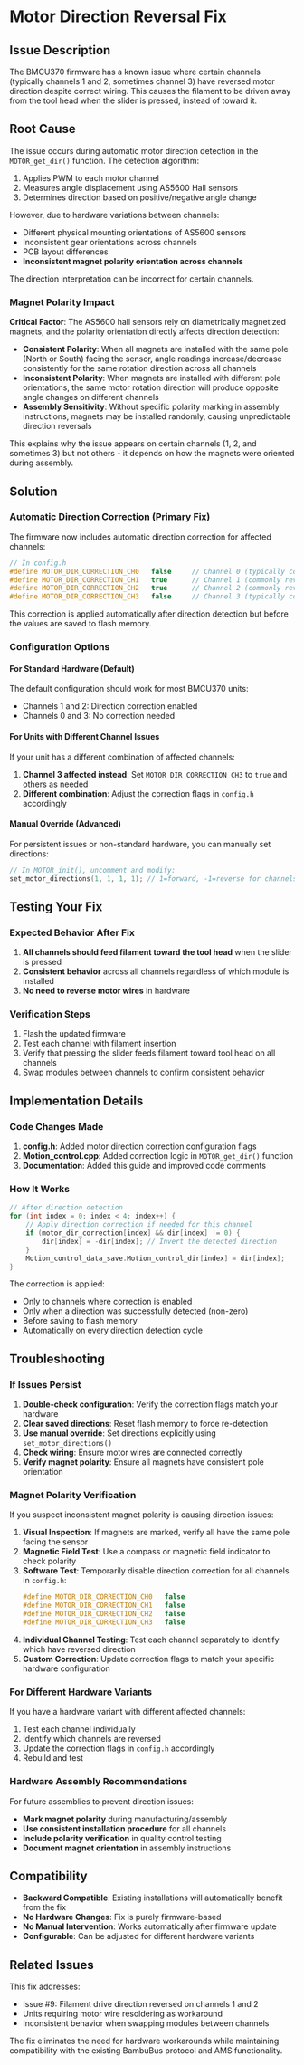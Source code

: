 # Motor Direction Reversal Fix

## Issue Description

The BMCU370 firmware has a known issue where certain channels (typically channels 1 and 2, sometimes channel 3) have reversed motor direction despite correct wiring. This causes the filament to be driven away from the tool head when the slider is pressed, instead of toward it.

## Root Cause

The issue occurs during automatic motor direction detection in the `MOTOR_get_dir()` function. The detection algorithm:

1. Applies PWM to each motor channel
2. Measures angle displacement using AS5600 Hall sensors
3. Determines direction based on positive/negative angle change

However, due to hardware variations between channels:
- Different physical mounting orientations of AS5600 sensors
- Inconsistent gear orientations across channels  
- PCB layout differences
- **Inconsistent magnet polarity orientation across channels**

The direction interpretation can be incorrect for certain channels.

### Magnet Polarity Impact

**Critical Factor**: The AS5600 hall sensors rely on diametrically magnetized magnets, and the polarity orientation directly affects direction detection:

- **Consistent Polarity**: When all magnets are installed with the same pole (North or South) facing the sensor, angle readings increase/decrease consistently for the same rotation direction across all channels
- **Inconsistent Polarity**: When magnets are installed with different pole orientations, the same motor rotation direction will produce opposite angle changes on different channels
- **Assembly Sensitivity**: Without specific polarity marking in assembly instructions, magnets may be installed randomly, causing unpredictable direction reversals

This explains why the issue appears on certain channels (1, 2, and sometimes 3) but not others - it depends on how the magnets were oriented during assembly.

## Solution

### Automatic Direction Correction (Primary Fix)

The firmware now includes automatic direction correction for affected channels:

```c
// In config.h
#define MOTOR_DIR_CORRECTION_CH0   false     // Channel 0 (typically correct)
#define MOTOR_DIR_CORRECTION_CH1   true      // Channel 1 (commonly reversed)
#define MOTOR_DIR_CORRECTION_CH2   true      // Channel 2 (commonly reversed)  
#define MOTOR_DIR_CORRECTION_CH3   false     // Channel 3 (typically correct)
```

This correction is applied automatically after direction detection but before the values are saved to flash memory.

### Configuration Options

#### For Standard Hardware (Default)
The default configuration should work for most BMCU370 units:
- Channels 1 and 2: Direction correction enabled
- Channels 0 and 3: No correction needed

#### For Units with Different Channel Issues
If your unit has a different combination of affected channels:

1. **Channel 3 affected instead**: Set `MOTOR_DIR_CORRECTION_CH3` to `true` and others as needed
2. **Different combination**: Adjust the correction flags in `config.h` accordingly

#### Manual Override (Advanced)
For persistent issues or non-standard hardware, you can manually set directions:

```c
// In MOTOR_init(), uncomment and modify:
set_motor_directions(1, 1, 1, 1); // 1=forward, -1=reverse for channels 0,1,2,3
```

## Testing Your Fix

### Expected Behavior After Fix
1. **All channels should feed filament toward the tool head** when the slider is pressed
2. **Consistent behavior** across all channels regardless of which module is installed
3. **No need to reverse motor wires** in hardware

### Verification Steps
1. Flash the updated firmware
2. Test each channel with filament insertion
3. Verify that pressing the slider feeds filament toward tool head on all channels
4. Swap modules between channels to confirm consistent behavior

## Implementation Details

### Code Changes Made

1. **config.h**: Added motor direction correction configuration flags
2. **Motion_control.cpp**: Added correction logic in `MOTOR_get_dir()` function
3. **Documentation**: Added this guide and improved code comments

### How It Works

```c
// After direction detection
for (int index = 0; index < 4; index++) {
    // Apply direction correction if needed for this channel
    if (motor_dir_correction[index] && dir[index] != 0) {
        dir[index] = -dir[index]; // Invert the detected direction
    }
    Motion_control_data_save.Motion_control_dir[index] = dir[index];
}
```

The correction is applied:
- Only to channels where correction is enabled
- Only when a direction was successfully detected (non-zero)
- Before saving to flash memory
- Automatically on every direction detection cycle

## Troubleshooting

### If Issues Persist
1. **Double-check configuration**: Verify the correction flags match your hardware
2. **Clear saved directions**: Reset flash memory to force re-detection
3. **Use manual override**: Set directions explicitly using `set_motor_directions()`
4. **Check wiring**: Ensure motor wires are connected correctly
5. **Verify magnet polarity**: Ensure all magnets have consistent pole orientation

### Magnet Polarity Verification
If you suspect inconsistent magnet polarity is causing direction issues:

1. **Visual Inspection**: If magnets are marked, verify all have the same pole facing the sensor
2. **Magnetic Field Test**: Use a compass or magnetic field indicator to check polarity
3. **Software Test**: Temporarily disable direction correction for all channels in `config.h`:
   ```c
   #define MOTOR_DIR_CORRECTION_CH0   false
   #define MOTOR_DIR_CORRECTION_CH1   false  
   #define MOTOR_DIR_CORRECTION_CH2   false
   #define MOTOR_DIR_CORRECTION_CH3   false
   ```
4. **Individual Channel Testing**: Test each channel separately to identify which have reversed direction
5. **Custom Correction**: Update correction flags to match your specific hardware configuration

### For Different Hardware Variants
If you have a hardware variant with different affected channels:
1. Test each channel individually
2. Identify which channels are reversed
3. Update the correction flags in `config.h` accordingly
4. Rebuild and test

### Hardware Assembly Recommendations
For future assemblies to prevent direction issues:
- **Mark magnet polarity** during manufacturing/assembly
- **Use consistent installation procedure** for all channels
- **Include polarity verification** in quality control testing
- **Document magnet orientation** in assembly instructions

## Compatibility

- **Backward Compatible**: Existing installations will automatically benefit from the fix
- **No Hardware Changes**: Fix is purely firmware-based
- **No Manual Intervention**: Works automatically after firmware update
- **Configurable**: Can be adjusted for different hardware variants

## Related Issues

This fix addresses:
- Issue #9: Filament drive direction reversed on channels 1 and 2
- Units requiring motor wire resoldering as workaround
- Inconsistent behavior when swapping modules between channels

The fix eliminates the need for hardware workarounds while maintaining compatibility with the existing BambuBus protocol and AMS functionality.